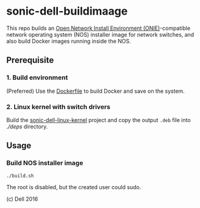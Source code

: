 # sonic-dell-buildimaage
This repo builds an [Open Network Install Environment (ONIE)](https://github.com/opencomputeproject/onie)-compatible network operating system (NOS) installer image for network switches, and also build Docker images running inside the NOS.

## Prerequisite
### 1. Build environment
(Preferred) Use the [Dockerfile](https://stash.force10networks.com/projects/AR/repos/sonic-build-tools/browse/scripts/sonic_build_Dockerfile) to build Docker and save on the system.
### 2. Linux kernel with switch drivers
Build the [sonic-dell-linux-kernel](https://stash.force10networks.com/projects/SONIC/repos/sonic-dell-linux-kernel/browse) project and copy the output `.deb` file into *./deps* directory.

## Usage
### Build NOS installer image

	./build.sh

The root is disabled, but the created user could sudo.

(c) Dell 2016
